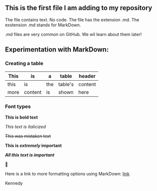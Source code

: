 ## This is the first file I am adding to my repository

The file contains text. No code. The file has the extension .md. The exstension .md stands for MarkDown.

.md files are very common on GitHub. We wil learn about them later!

## Experimentation with MarkDown:

### Creating a table
| This | is | a | table | header |
| --- | --- | --- | ----| ---|
| this | is | the | table's | content |
| more | content | is | shown | here |

### Font types
**This is bold text**

*This text is italicized*

~~This was mistaken text~~

**This is _extremely_ important**

***All this text is important***

🙂

Here is a link to more formatting options using MarkDown: [link](https://docs.github.com/en/get-started/writing-on-github/getting-started-with-writing-and-formatting-on-github/basic-writing-and-formatting-syntax)

Kennedy
